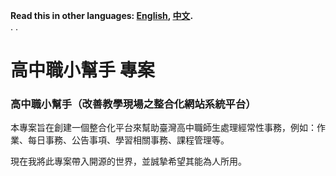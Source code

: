 **Read this in other languages: [English](README.md), [中文](README_zh_TW.md).**  
. 
.  
# 高中職小幫手 專案
### 高中職小幫手（改善教學現場之整合化網站系統平台）

本專案旨在創建一個整合化平台來幫助臺灣高中職師生處理經常性事務，例如：作業、每日事務、公告事項、學習相關事務、課程管理等。  

現在我將此專案帶入開源的世界，並誠摯希望其能為人所用。
